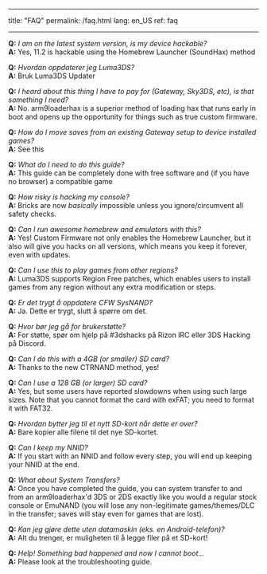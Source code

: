 * * *

title: "FAQ" permalink: /faq.html lang: en_US ref: faq

* * *

<a name="faq_latestfw" />**Q:** *I am on the latest system version, is my device hackable?*  
**A:** Yes, 11.2 is hackable using the Homebrew Launcher (SoundHax)</a> method

<a name="faq_updatecfw" />**Q:** *Hvordan oppdaterer jeg Luma3DS?*  
**A:** Bruk Luma3DS Updater

<a name="faq_gatewaysky" />**Q:** *I heard about this thing I have to pay for (Gateway, Sky3DS, etc), is that something I need?*  
**A:** No. arm9loaderhax is a superior method of loading hax that runs early in boot and opens up the opportunity for things such as true custom firmware.

<a name="faq_gatewaysaves" />**Q:** *How do I move saves from an existing Gateway setup to device installed games?*  
**A:** See this</a>

<a name="faq_need" />**Q:** *What do I need to do this guide?*  
**A:** This guide can be completely done with free software and (if you have no browser) a compatible game

<a name="faq_risky" />**Q:** *How risky is hacking my console?*  
**A:** Bricks are now *basically* impossible unless you ignore/circumvent all safety checks.

<a name="faq_homebrew" />**Q:** *Can I run awesome homebrew and emulators with this?*  
**A:** Yes! Custom Firmware not only enables the Homebrew Launcher, but it also will give you hacks on all versions, which means you keep it forever, even with updates.

<a name="faq_regionfree" />**Q:** *Can I use this to play games from other regions?*  
**A:** Luma3DS supports Region Free patches, which enables users to install games from any region without any extra modification or steps.

<a name="faq_updates" />**Q:** *Er det trygt å oppdatere CFW SysNAND?*  
**A:** Ja. Dette er trygt, slutt å spørre om det.

<a name="faq_support" />**Q:** *Hvor bør jeg gå for brukerstøtte?*  
**A:** For støtte, spør om hjelp på #3dshacks på Rizon IRC</a> eller 3DS Hacking på Discord</a>.

<a name="faq_le4gbsd" />**Q:** *Can I do this with a 4GB (or smaller) SD card?*  
**A:** Thanks to the new CTRNAND method, yes!

<a name="faq_ge128gbsd" />**Q:** *Can I use a 128 GB (or larger) SD card?*  
**A:** Yes, but some users have reported slowdowns when using such large sizes. Note that you cannot format the card with exFAT; you need to format it with FAT32.

<a name="faq_movesd" />**Q:** *Hvordan bytter jeg til et nytt SD-kort når dette er over?*  
**A:** Bare kopier alle filene til det nye SD-kortet.

<a name="faq_NNID" />**Q:** *Can I keep my NNID?*  
**A:** If you start with an NNID and follow every step, you will end up keeping your NNID at the end.

<a name="faq_systransfer" />**Q:** *What about System Transfers?*  
**A:** Once you have completed the guide, you can system transfer to and from an arm9loaderhax'd 3DS or 2DS exactly like you would a regular stock console or EmuNAND (you will lose any non-legitimate games/themes/DLC in the transfer; saves will stay even for games that are lost).

<a name="faq_nopc" />**Q:** *Kan jeg gjøre dette uten datamaskin (eks. en Android-telefon)?*  
**A:** Alt du trenger, er muligheten til å legge filer på et SD-kort!

<a name="faq_problem" />**Q:** *Help! Something bad happened and now I cannot boot...*  
**A:** Please look at the troubleshooting guide</a>.
